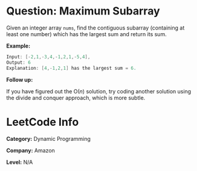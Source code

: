 ﻿# Question: Maximum Subarray

Given an integer array `nums`, find the contiguous subarray (containing at least one number) which has the largest sum and return its sum.

**Example:**

```c#
Input: [-2,1,-3,4,-1,2,1,-5,4],
Output: 6
Explanation: [4,-1,2,1] has the largest sum = 6.
```

**Follow up:**

If you have figured out the O(*n*) solution, try coding another solution using the divide and conquer approach, which is more subtle.

# LeetCode Info

**Category:** Dynamic Programming

**Company:** Amazon

**Level:** N/A